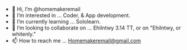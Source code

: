- 👋 Hi, I’m @homemakeremail
- 👀 I’m interested in ... 
Coder, & App development.
- 🌱 I’m currently learning ... Sololearn.
- 💞️ I’m looking to collaborate on ...
 Ehilntwy 3.14 TT, or on "Ehilntwy, or whitenly."
- 📫 How to reach me ... Homemakeremail@gmail.com

<!---
homemakeremail/homemakeremail is a ✨ special ✨ repository because its `README.md` (this file) appears on your GitHub profile.
You can click the Preview link to take a look at your changes.
--->
